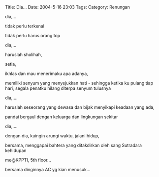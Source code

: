 Title: Dia...
Date: 2004-5-16 23:03
Tags: 
Category: Renungan

dia,...

tidak perlu terkenal

tidak perlu harus orang top



dia,...

haruslah sholihah,

setia,

ikhlas dan mau menerimaku apa adanya,

memiliki senyum yang menyejukkan hati - sehingga ketika ku pulang tiap hari, segala penatku hilang diterpa senyum tulusnya



dia,....

haruslah seseorang yang dewasa dan bijak menyikapi keadaan yang ada,

pandai bergaul dengan keluarga dan lingkungan sekitar



dia,....

dengan dia, kuingin arungi waktu, jalani hidup,

bersama, menggapai bahtera yang ditakdirkan oleh sang Sutradara kehidupan





me@KPPTI, 5th floor...

bersama dinginnya AC yg kian menusuk...


